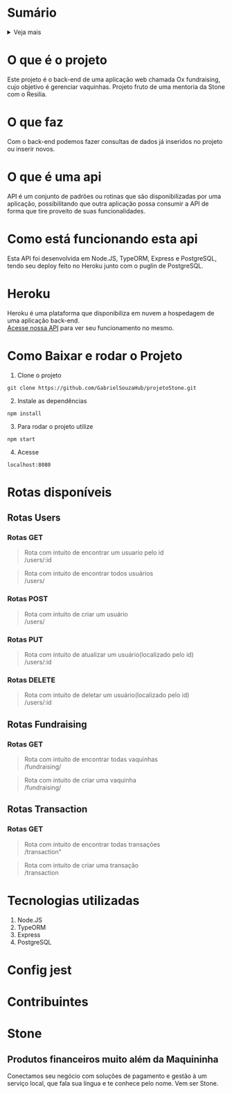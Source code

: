# Sumário
<details>
<summary>Veja mais</summary>

1.  [O que é o projeto](https://github.com/GabrielSouzaHub/projetoStone#O+que+%c3%a9+o+projeto)
2.  [O que faz](https://github.com/GabrielSouzaHub/projetoStone#O%20que%20faz)
3.  [O que é uma api](https://github.com/GabrielSouzaHub/projetoStone#O+que+%c3%a9+uma+api) 
4.  [Como está funcionando a api](https://github.com/GabrielSouzaHub/projetoStone#Como+est%c3%a1+funcionando+a+api)   
5.  [Heroku](https://github.com/GabrielSouzaHub/projetoStone#Heroku)  
6.  [Como baixar e rodar o projeto](https://github.com/GabrielSouzaHub/projetoStone#Como+baixar+e+rodar+o+projeto)       
7.  [Rotas disponíveis](https://github.com/GabrielSouzaHub/projetoStone#Rotas+dispon%c3%adveis) 
8.  [Tecnologias utilizadas](https://github.com/GabrielSouzaHub/projetoStone#Tecnologias+utilizadas) 
9.  [Config Jest](https://github.com/GabrielSouzaHub/projetoStone#Config+Jest) 
10. [Contribuentes](https://github.com/GabrielSouzaHub/projetoStone#Contribuintes) 
11. [Stone](https://github.com/GabrielSouzaHub/projetoStone#Stone) 
</details>

# O que é o projeto
Este projeto é o back-end de uma aplicação web chamada Ox fundraising, cujo objetivo é gerenciar vaquinhas. Projeto fruto de uma mentoria da Stone com o Resilia.
# O que faz
Com o back-end podemos fazer consultas de dados já inseridos no projeto ou inserir novos.
# O que é uma api
API é um conjunto de padrões ou rotinas que são disponibilizadas por uma aplicação, possibilitando que outra aplicação possa consumir a API de forma que tire proveito de suas funcionalidades.
# Como está funcionando esta api
Esta API foi desenvolvida em Node.JS, TypeORM, Express e PostgreSQL, tendo seu deploy feito no Heroku junto com o puglin de PostgreSQL.
# Heroku
Heroku é uma plataforma que disponibiliza em nuvem a hospedagem de uma aplicação back-end.<br>
[Acesse nossa API](https://fundraisingoxdev.herokuapp.com/users) para ver seu funcionamento no mesmo.
# Como Baixar e rodar o Projeto
1. Clone o projeto
```Shell
git clone https://github.com/GabrielSouzaHub/projetoStone.git
```
2. Instale as dependências
```Shell
npm install
```
3. Para rodar o projeto utilize
```Shell
npm start
```
4. Acesse
```Shell
localhost:8080
```
# Rotas disponíveis
## Rotas **Users**
### Rotas GET
>Rota com intuito de encontrar um usuario pelo id
<br> /users/:id

> Rota com intuito de encontrar todos usuários
<br> /users/

### Rotas POST
> Rota com intuito de criar um usuário
<br> /users/

### Rotas PUT
> Rota com intuito de atualizar um usuário(localizado pelo id)
<br> /users/:id

### Rotas DELETE
> Rota com intuito de deletar um usuário(localizado pelo id)
<br> /users/:id

## Rotas **Fundraising**
### Rotas GET
> Rota com intuito de encontrar todas vaquinhas
<br> /fundraising/

> Rota com intuito de criar uma vaquinha
<br> /fundraising/

## Rotas **Transaction**
### Rotas GET
> Rota com intuito de encontrar todas transações
<br> /transaction"

> Rota com intuito de criar uma transação
<br> /transaction

# Tecnologias utilizadas
1. Node.JS
2. TypeORM
3. Express
4. PostgreSQL
# Config jest

# Contribuintes
# Stone
## Produtos financeiros muito além da Maquininha
Conectamos seu negócio com soluções de pagamento e gestão à um serviço local, que fala sua língua e te conhece pelo nome. Vem ser Stone.
